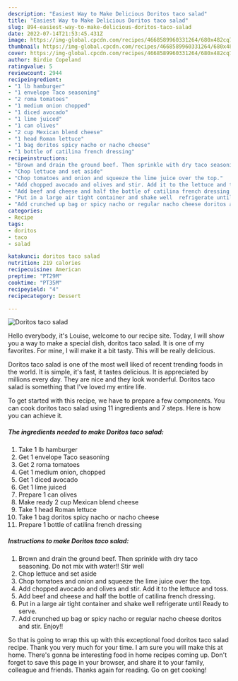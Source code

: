 ```yaml
---
description: "Easiest Way to Make Delicious Doritos taco salad"
title: "Easiest Way to Make Delicious Doritos taco salad"
slug: 894-easiest-way-to-make-delicious-doritos-taco-salad
date: 2022-07-14T21:53:45.431Z
image: https://img-global.cpcdn.com/recipes/4668589960331264/680x482cq70/doritos-taco-salad-recipe-main-photo.jpg
thumbnail: https://img-global.cpcdn.com/recipes/4668589960331264/680x482cq70/doritos-taco-salad-recipe-main-photo.jpg
cover: https://img-global.cpcdn.com/recipes/4668589960331264/680x482cq70/doritos-taco-salad-recipe-main-photo.jpg
author: Birdie Copeland
ratingvalue: 5
reviewcount: 2944
recipeingredient:
- "1 lb hamburger"
- "1 envelope Taco seasoning"
- "2 roma tomatoes"
- "1 medium onion chopped"
- "1 diced avocado"
- "1 lime juiced"
- "1 can olives"
- "2 cup Mexican blend cheese"
- "1 head Roman lettuce"
- "1 bag doritos spicy nacho or nacho cheese"
- "1 bottle of catilina french dressing"
recipeinstructions:
- "Brown and drain the ground beef. Then sprinkle with dry taco seasoning.  Do not mix with water!! Stir well"
- "Chop lettuce and set aside"
- "Chop tomatoes and onion and squeeze the lime juice over the top."
- "Add chopped avocado and olives and stir. Add it to the lettuce and toss."
- "Add beef and cheese and half the bottle of catilina french dressing."
- "Put in a large air tight container and shake well  refrigerate until Ready to serve."
- "Add crunched up bag or spicy nacho or regular nacho cheese doritos and stir. Enjoy!!"
categories:
- Recipe
tags:
- doritos
- taco
- salad

katakunci: doritos taco salad 
nutrition: 219 calories
recipecuisine: American
preptime: "PT29M"
cooktime: "PT35M"
recipeyield: "4"
recipecategory: Dessert

---
```



![Doritos taco salad](https://img-global.cpcdn.com/recipes/4668589960331264/680x482cq70/doritos-taco-salad-recipe-main-photo.jpg)

Hello everybody, it's Louise, welcome to our recipe site. Today, I will show you a way to make a special dish, doritos taco salad. It is one of my favorites. For mine, I will make it a bit tasty. This will be really delicious.



Doritos taco salad is one of the most well liked of recent trending foods in the world. It is simple, it's fast, it tastes delicious. It is appreciated by millions every day. They are nice and they look wonderful. Doritos taco salad is something that I've loved my entire life.


To get started with this recipe, we have to prepare a few components. You can cook doritos taco salad using 11 ingredients and 7 steps. Here is how you can achieve it.

<!--inarticleads1-->

##### The ingredients needed to make Doritos taco salad:

1. Take 1 lb hamburger
1. Get 1 envelope Taco seasoning
1. Get 2 roma tomatoes
1. Get 1 medium onion, chopped
1. Get 1 diced avocado
1. Get 1 lime juiced
1. Prepare 1 can olives
1. Make ready 2 cup Mexican blend cheese
1. Take 1 head Roman lettuce
1. Take 1 bag doritos spicy nacho or nacho cheese
1. Prepare 1 bottle of catilina french dressing




<!--inarticleads2-->

##### Instructions to make Doritos taco salad:

1. Brown and drain the ground beef. Then sprinkle with dry taco seasoning.  Do not mix with water!! Stir well
1. Chop lettuce and set aside
1. Chop tomatoes and onion and squeeze the lime juice over the top.
1. Add chopped avocado and olives and stir. Add it to the lettuce and toss.
1. Add beef and cheese and half the bottle of catilina french dressing.
1. Put in a large air tight container and shake well  refrigerate until Ready to serve.
1. Add crunched up bag or spicy nacho or regular nacho cheese doritos and stir. Enjoy!!




So that is going to wrap this up with this exceptional food doritos taco salad recipe. Thank you very much for your time. I am sure you will make this at home. There's gonna be interesting food in home recipes coming up. Don't forget to save this page in your browser, and share it to your family, colleague and friends. Thanks again for reading. Go on get cooking!
